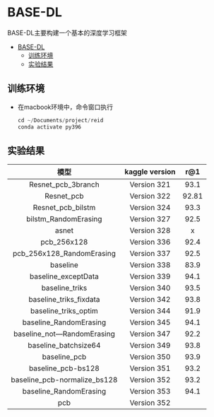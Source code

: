 
# BASE-DL

BASE-DL主要构建一个基本的深度学习框架

- [BASE-DL](#base-dl)
  - [训练环境](#训练环境)
  - [实验结果](#实验结果)


## 训练环境  

- 在macbook环境中，命令窗口执行

    ```python 
    cd ~/Documents/project/reid
    conda activate py396
    ```

## 实验结果

|             模型             | kaggle version |  r@1  |
| :--------------------------: | :------------: | :---: |
|      Resnet_pcb_3branch      |  Version 321   | 93.1  |
|          Resnet_pcb          |  Version 322   | 92.81 |
|      Resnet_pcb_bilstm       |  Version 324   | 93.3  |
|     bilstm_RandomErasing     |  Version 327   | 92.5  |
|            asnet             |  Version 328   |   x   |
|         pcb_256x128          |  Version 336   | 92.4  |
|  pcb_256x128_RandomErasing   |  Version 337   | 92.5  |
|           baseline           |  Version 338   | 83.9  |
|     baseline_exceptData      |  Version 339   | 94.1  |
|        baseline_triks        |  Version 340   | 93.5  |
|    baseline_triks_fixdata    |  Version 342   | 93.8  |
|     baseline_triks_optim     |  Version 344   | 91.9  |
|    baseline_RandomErasing    |  Version 345   | 94.1  |
|  baseline_not—RandomErasing  |  Version 347   | 92.2  |
|     baseline_batchsize64     |  Version 349   | 93.8  |
|         baseline_pcb         |  Version 350   | 93.9  |
|      baseline_pcb-bs128      |  Version 351   | 93.2  |
| baseline_pcb-normalize_bs128 |  Version 352   | 93.2  |
|    baseline_RandomErasing    |  Version 353   | 94.1  |
|             pcb              |  Version 352   |       |


